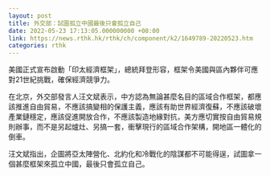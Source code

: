 ```yaml
---
layout: post
title: 外交部：試圖孤立中國最後只會孤立自己
date: 2022-05-23 17:13:05.000000000 +08:00
link: https://news.rthk.hk/rthk/ch/component/k2/1649789-20220523.htm
categories: rthk
---
```


美國正式宣布啟動「印太經濟框架」，總統拜登形容，框架令美國與區內夥伴可應對21世紀挑戰，確保經濟競爭力。

在北京，外交部發言人汪文斌表示，中方認為無論甚麼名目的區域合作框架，都應該推進自由貿易，不應該搞變相的保護主義，應該有助世界經濟復蘇，不應該破壞產業鏈穩定，應該促進開放合作，不應該製造地緣對抗，美方應切實按自由貿易規則辦事，而不是另起爐灶、另搞一套，衝擊現行的區域合作架構，開地區一體化的倒車。

汪文斌指出，企圖將亞太陣營化、北約化和冷戰化的陰謀都不可能得逞，試圖拿一個甚麼框架來孤立中國，最後只會孤立自己。
